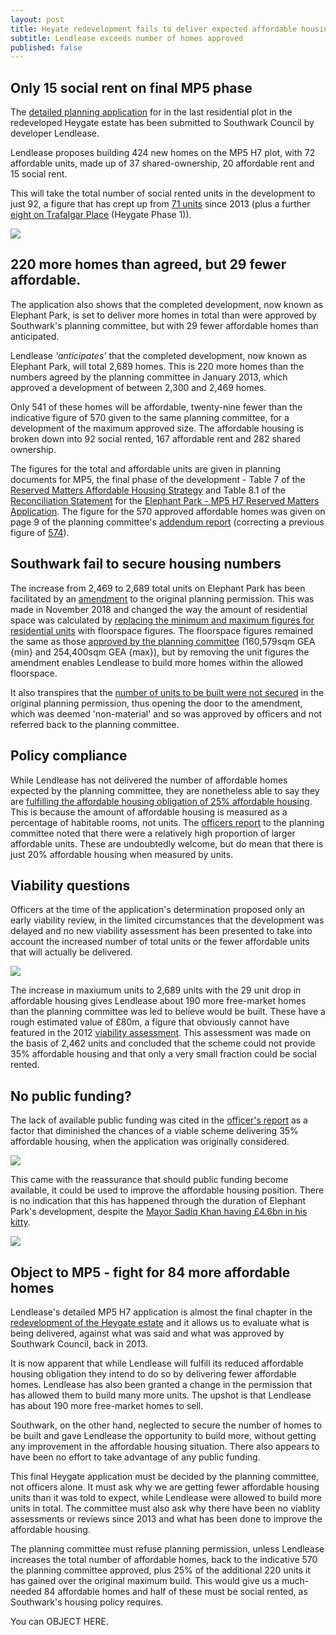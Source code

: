 ```yaml
---
layout: post
title: Heyate redevelopment fails to deliver expected affordable housing
subtitle: Lendlease exceeds number of homes approved
published: false
---
```


## Only 15 social rent on final MP5 phase

The [detailed planning application](https://planning.southwark.gov.uk/online-applications/applicationDetails.do?activeTab=externalDocuments&keyVal=_STHWR_DCAPR_9582742) for in the last residential plot in the redeveloped Heygate estate has been submitted to Southwark Council by developer Lendlease.

Lendlease proposes building 424 new homes on the MP5 H7 plot, with 72 affordable units, made up of 37 shared-ownership, 20 affordable rent and 15 social rent.

This will take the total number of social rented units in the development to just 92, a figure that has crept up from [71 units](http://35percent.org/2013-01-13-will-the-planning-committee-see-sense/) since 2013 (plus a further [eight on Trafalgar Place](http://planbuild.southwark.gov.uk/documents/?GetDocument=%7b%7b%7b!DcDunvLF2MOAcCag9FShbg%3d%3d!%7d%7d%7d) (Heygate Phase 1)).

![](http://35percent.org/img/epark92socialrent.jpg)

## 220 more homes than agreed, but 29 fewer affordable.

The application also shows that the completed development, now known as Elephant Park, is set to deliver more homes in total than were approved by Southwark's planning committee, but with 29 fewer affordable homes than anticipated.

Lendlease _'anticipates'_ that the completed development, now known as Elephant Park, will total 2,689 homes.  This is 220 more homes than the numbers agreed by the planning committee in January 2013, which approved a development of between 2,300 and 2,469 homes.

Only 541 of these homes will be affordable, twenty-nine fewer than the indicative figure of 570 given to the same planning committee, for a development of the maximum approved size.  The affordable housing is broken down into 92 social rented, 167 affordable rent and 282 shared ownership.

The figures for the total and affordable units are given in planning documents for MP5, the final phase of the development - Table 7 of the [Reserved Matters Affordable Housing Strategy](http://35percent.org/img/epupdatedahstrategy.pdf) and Table 8.1 of the [Reconciliation Statement](http://planbuild.southwark.gov.uk/documents/?GetDocument=%7b%7b%7b!ODWxL4QoZvkgXXbACxb5vg%3d%3d!%7d%7d%7d) for the [Elephant Park - MP5 H7 Reserved Matters Application](https://planning.southwark.gov.uk/online-applications/applicationDetails.do?activeTab=externalDocuments&keyVal=_STHWR_DCAPR_9582742).  The figure for the 570 approved affordable homes was given on page 9 of the planning committee's [addendum report](http://planbuild.southwark.gov.uk/documents/?GetDocument=%7b%7b%7b!Q7K%2bVQ5GwV3kVWHHRXBCqg%3d%3d!%7d%7d%7d)   (correcting a previous figure of [574](http://planbuild.southwark.gov.uk/documents/?GetDocument=%7b%7b%7b!swSywGCW3zgzV1miHXgXSg%3d%3d!%7d%7d%7d)).

## Southwark fail to secure housing numbers

  The increase from 2,469 to 2,689 total units on Elephant Park  has been facilitated by an [amendment](https://planning.southwark.gov.uk/online-applications/applicationDetails.do?activeTab=externalDocuments&keyVal=_STHWR_DCAPR_9580199) to the original planning permission.  This was made in November 2018 and changed the way the amount of residential space was calculated by [replacing the minimum and maximum figures for residential units](http://planbuild.southwark.gov.uk/documents/?GetDocument=%7b%7b%7b!s8fyBoziHiy%2fr1TPdwL8eQ%3d%3d!%7d%7d%7d) with floorspace figures. The floorspace figures remained the same as those [approved by the planning committee](http://planbuild.southwark.gov.uk/documents/?GetDocument=%7b%7b%7b!hgyBVuEH%2b8BxXry2bGRAtA%3d%3d!%7d%7d%7d)   (160,579sqm GEA {min} and 254,400sqm GEA {max}), but by removing the unit figures the amendment enables Lendlease to build more homes within the allowed floorspace.

It also transpires that the [number of units to be built were not secured](http://planbuild.southwark.gov.uk/documents/?GetDocument=%7b%7b%7b!RmPsohICrz2DqmiiC%2fGX%2fQ%3d%3d!%7d%7d%7d) in the original planning permission, thus opening the door to the amendment, which was deemed 'non-material' and so was approved by officers and not referred back to the planning committee.

## Policy compliance

While Lendlease has not delivered the number of affordable homes expected by the planning committee, they are nonetheless able to say they are [fulfilling the affordable housing obligation of 25% affordable housing](http://35percent.org/img/epupdatedahstrategy.pdf).  This is because the amount of affordable housing is measured as a percentage of habitable rooms, not units. The [officers report](http://planbuild.southwark.gov.uk/documents/?GetDocument=%7b%7b%7b!swSywGCW3zgzV1miHXgXSg%3d%3d!%7d%7d%7d) to the planning committee noted that there were a relatively high proportion of larger affordable units.
These are undoubtedly welcome, but do mean that there is just 20% affordable housing when measured by units. 

## Viability questions

Officers at the time of the application's determination proposed only an early viability review, in the limited circumstances that the development was delayed and no new viability assessment has been presented to take into account the increased number of total units or the fewer affordable units that will actually be delivered.

![](http://35percent.org/img/vrev.png)

The increase in maxiumum units to 2,689 units with the 29 unit drop in affordable housing gives Lendlease about 190 more free-market homes than the planning committee was led to believe would be built.  These have a rough estimated value of £80m, a figure that obviously cannot have featured in the 2012 [viability assessment](http://crappistmartin.github.io/images/HeygateViabilityAssessment_MainReport.pdf).  This assessment was made on the basis of 2,462 units and concluded that the scheme could not provide 35% affordable housing and that only a very small fraction could be social rented.


## No public funding?

The lack of available public funding was cited in the [officer's report](http://planbuild.southwark.gov.uk/documents/?GetDocument=%7b%7b%7b!swSywGCW3zgzV1miHXgXSg%3d%3d!%7d%7d%7d) as a factor that diminished the chances of a viable scheme delivering 35% affordable housing, when the application was originally considered.

![](http://35percent.org/img/gfunding1.png)

This came with the reassurance that should public funding become available, it could be used to improve the affordable housing position.  There is no indication that this has happened through the duration of Elephant Park's development, despite the [Mayor Sadiq Khan having £4.6bn in his kitty](https://www.london.gov.uk/what-we-do/housing-and-land/homes-londoners-affordable-homes-programme-2016-21).

![](http://35percent.org/img/gfunding2.png)


## Object to MP5 - fight for 84 more affordable homes

Lendlease's detailed MP5 H7 application is almost the final chapter in the [redevelopment of the Heygate estate](http://35percent.org/heygate-regeneration-faq/) and it allows us to evaluate what is being delivered, against what was said and what was approved by Southwark Council, back in 2013.

It is now apparent that while Lendlease will fulfill its reduced affordable housing obligation they intend to do so by delivering fewer affordable homes. Lendlease has also been granted a change in the permission that has allowed them to build many more units.  The upshot is that Lendlease has about 190 more free-market homes to sell.

Southwark, on the other hand, neglected to secure the number of homes to be built and gave Lendlease the opportunity to build more, without getting any improvement in the affordable housing situation. There also appears to have been no effort to take advantage of any public funding. 

This final Heygate application must be decided by the planning committee, not officers alone.  It must ask why we are getting fewer affordable housing units than it was told to expect, while Lendlease were allowed to build more units in total.  The committee must also ask why there have been no viablity assessments or reviews since 2013 and what has been done to improve the affordable housing.

The planning committee must refuse planning permission, unless Lendlease increases the total number of affordable homes, back to the indicative 570 the planning committee approved, plus 25% of the additional 220 units it has gained over the original maximum build.  This would give us a much-needed 84 affordable homes and half of these must be social rented, as Southwark's housing policy requires.

You can OBJECT HERE. 

